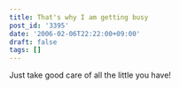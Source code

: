 ```yaml
---
title: That's why I am getting busy
post_id: '3395'
date: '2006-02-06T22:22:00+09:00'
draft: false
tags: []
---
```


Just take good care of all the little you have!